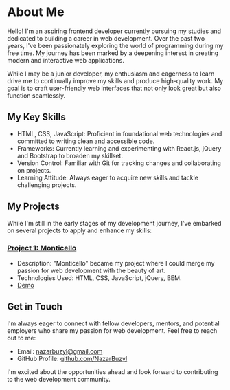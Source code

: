 # About Me

Hello! I'm an aspiring frontend developer currently pursuing my studies and dedicated to building a career in web development. Over the past two years, I've been passionately exploring the world of programming during my free time. My journey has been marked by a deepening interest in creating modern and interactive web applications.

While I may be a junior developer, my enthusiasm and eagerness to learn drive me to continually improve my skills and produce high-quality work. My goal is to craft user-friendly web interfaces that not only look great but also function seamlessly.

## My Key Skills

- HTML, CSS, JavaScript: Proficient in foundational web technologies and committed to writing clean and accessible code.
- Frameworks: Currently learning and experimenting with React.js, jQuery and Bootstrap to broaden my skillset.
- Version Control: Familiar with Git for tracking changes and collaborating on projects.
- Learning Attitude: Always eager to acquire new skills and tackle challenging projects.

## My Projects

While I'm still in the early stages of my development journey, I've embarked on several projects to apply and enhance my skills:

### [Project 1: Monticello](https://nazarbuzyl.github.io/nazarbuzyl/monticello-website/)
- Description: "Monticello" became my project where I could merge my passion for web development with the beauty of art.
- Technologies Used: HTML, CSS, JavaScript, jQuery, BEM.
- [Demo](https://nazarbuzyl.github.io/nazarbuzyl/monticello-website/build/)

## Get in Touch

I'm always eager to connect with fellow developers, mentors, and potential employers who share my passion for web development. Feel free to reach out to me:

- Email: [nazarbuzyl@gmail.com](mailto:nazarbuzyl@gmail.com)
- GitHub Profile: [github.com/NazarBuzyl](https://github.com/NazarBuzyl)

I'm excited about the opportunities ahead and look forward to contributing to the web development community.
